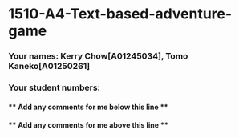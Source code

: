 # 1510-A4-Text-based-adventure-game

### Your names: Kerry Chow[A01245034], Tomo Kaneko[A01250261]

### Your student numbers:

#### ** Add any comments for me below this line **

#### ** Add any comments for me above this line **
